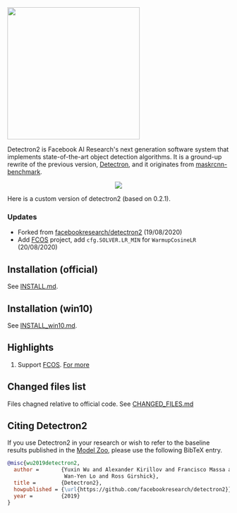<img src=".github/Detectron2-Logo-Horz.svg" width="300" >

Detectron2 is Facebook AI Research's next generation software system
that implements state-of-the-art object detection algorithms.
It is a ground-up rewrite of the previous version,
[Detectron](https://github.com/facebookresearch/Detectron/),
and it originates from [maskrcnn-benchmark](https://github.com/facebookresearch/maskrcnn-benchmark/).

<div align="center">
  <img src="https://user-images.githubusercontent.com/1381301/66535560-d3422200-eace-11e9-9123-5535d469db19.png"/>
</div>

Here is a custom version of detectron2 (based on 0.2.1).

### Updates
* Forked from [facebookresearch/detectron2](https://github.com/facebookresearch/detectron2) (19/08/2020)
* Add [FCOS](https://arxiv.org/abs/1904.01355) project, add `cfg.SOLVER.LR_MIN` for `WarmupCosineLR` (20/08/2020)


## Installation (official)

See [INSTALL.md](INSTALL.md).

## Installation (win10)

See [INSTALL_win10.md](INSTALL_win10.md).

## Highlights

1. Support [FCOS](https://arxiv.org/abs/1904.01355). [For more](projects/FCOS)


## Changed files list

Files chagned relative to official code. See [CHANGED_FILES.md](CHANGED_FILES.md)

## Citing Detectron2

If you use Detectron2 in your research or wish to refer to the baseline results published in the [Model Zoo](MODEL_ZOO.md), please use the following BibTeX entry.

```BibTeX
@misc{wu2019detectron2,
  author =       {Yuxin Wu and Alexander Kirillov and Francisco Massa and
                  Wan-Yen Lo and Ross Girshick},
  title =        {Detectron2},
  howpublished = {\url{https://github.com/facebookresearch/detectron2}},
  year =         {2019}
}
```
